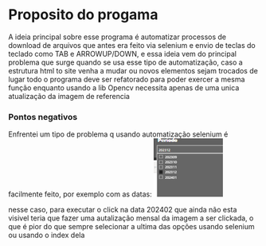 # Proposito do progama 

A ideia principal sobre esse programa é automatizar processos de download de arquivos que antes era feito via selenium e envio de teclas do teclado como TAB e ARROWUP/DOWN, e essa ideia vem do principal problema que surge quando se usa esse  tipo de automatização,
caso a estrutura html to site venha a mudar ou novos elementos sejam trocados de lugar todo o programa deve ser refatorado para poder exercer a mesma função enquanto usando a lib Opencv necessita apenas de uma unica atualização da imagem de referencia

### Pontos negativos
Enfrentei um tipo de problema q usando automatização selenium é facilmente feito, por exemplo com as datas: 
![Alt Text](https://github.com/Douglas-At/OpenCv_automatizacao/blob/main/dep_img/Captura%20de%20tela%202024-01-05%20135214.png)

nesse caso, para executar o click na data 202402 que ainda não esta visivel teria que fazer uma autalização mensal da imagem a ser clickada, o que é pior do que sempre selecionar a ultima das opções usando selenium ou usando o index dela

